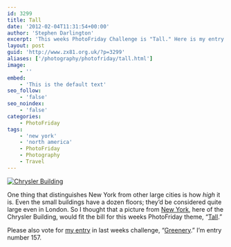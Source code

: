 ```yaml
---
id: 3299
title: Tall
date: '2012-02-04T11:31:54+00:00'
author: 'Stephen Darlington'
excerpt: 'This weeks PhotoFriday Challenge is "Tall." Here is my entry.'
layout: post
guid: 'http://www.zx81.org.uk/?p=3299'
aliases: ['/photography/photofriday/tall.html']
image:
    - ''
embed:
    - 'This is the default text'
seo_follow:
    - 'false'
seo_noindex:
    - 'false'
categories:
    - PhotoFriday
tags:
    - 'new york'
    - 'north america'
    - PhotoFriday
    - Photography
    - Travel
---
```


[![Chrysler Building](https://i0.wp.com/farm5.staticflickr.com/4135/4872226370_59903b8d43.jpg?resize=500%2C333)](http://www.flickr.com/photos/stephendarlington/4872226370/ "Chrysler Building by stephendarlington, on Flickr")

One thing that distinguishes New York from other large cities is how *high* it is. Even the small buildings have a dozen floors; they’d be considered quite large even in London. So I thought that a picture from [New York](http://www.zx81.org.uk/travel/new-new-york.html), here of the Chrysler Building, would fit the bill for this weeks PhotoFriday theme, “[Tall](http://www.photofriday.com/archives/challenge/001158.php).”

Please also vote for [my entry](http://www.zx81.org.uk/photography/photofriday/greenery.html) in last weeks challenge, “[Greenery](http://www.photofriday.com/linkviewer.php?id=1156).” I’m entry number 157.